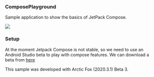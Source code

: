 ### ComposePlayground

Sample application to show the basics of JetPack Compose.

<img src="screenshots/final_step.png"> 

### Setup

At the moment Jetpack Compose is not stable, so we need to use an Android Studio beta to play
with compose features. We can download a beta from [here](https://developer.android.com/studio/preview)

This sample was developed with Arctic Fox (2020.3.1) Beta 3.
